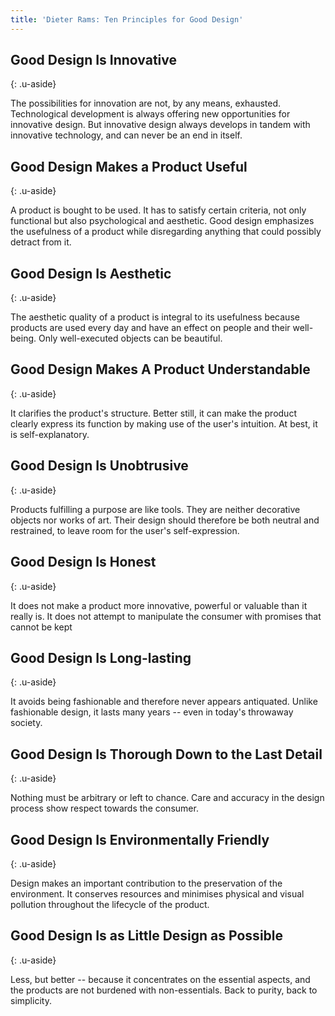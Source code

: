 ```yaml
---
title: 'Dieter Rams: Ten Principles for Good Design'
---
```

## Good Design Is Innovative
{: .u-aside}

The possibilities for innovation are not, by any means, exhausted. Technological development is always offering new opportunities for innovative design. But innovative design always develops in tandem with innovative technology, and can never be an end in itself.

## Good Design Makes a Product Useful
{: .u-aside}

A product is bought to be used. It has to satisfy certain criteria, not only functional but also psychological and aesthetic. Good design emphasizes the usefulness of a product while disregarding anything that could possibly detract from it.

## Good Design Is Aesthetic
{: .u-aside}

The aesthetic quality of a product is integral to its usefulness because products are used every day and have an effect on people and their well-being. Only well-executed objects can be beautiful.

## Good Design Makes A Product Understandable
{: .u-aside}

It clarifies the product's structure. Better still, it can make the product clearly express its function by making use of the user's intuition. At best, it is self-explanatory.

## Good Design Is Unobtrusive
{: .u-aside}

Products fulfilling a purpose are like tools. They are neither decorative objects nor works of art. Their design should therefore be both neutral and restrained, to leave room for the user's self-expression.

## Good Design Is Honest
{: .u-aside}

It does not make a product more innovative, powerful or valuable than it really is. It does not attempt to manipulate the consumer with promises that cannot be kept

## Good Design Is Long-lasting
{: .u-aside}

It avoids being fashionable and therefore never appears antiquated. Unlike fashionable design, it lasts many years -- even in today's throwaway society.

## Good Design Is Thorough Down to the Last Detail
{: .u-aside}

Nothing must be arbitrary or left to chance. Care and accuracy in the design process show respect towards the consumer.

## Good Design Is Environmentally Friendly
{: .u-aside}

Design makes an important contribution to the preservation of the environment. It conserves resources and minimises physical and visual pollution throughout the lifecycle of the product.

## Good Design Is as Little Design as Possible
{: .u-aside}

Less, but better -- because it concentrates on the essential aspects, and the products are not burdened with non-essentials. Back to purity, back to simplicity.
